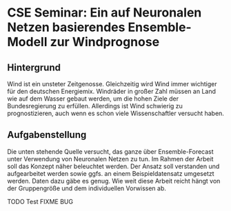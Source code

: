 # CSE Seminar: Ein auf Neuronalen Netzen basierendes Ensemble-Modell zur Windprognose

## Hintergrund

Wind ist ein unsteter Zeitgenosse. Gleichzeitig wird Wind immer wichtiger für den deutschen Energiemix. Windräder in großer Zahl müssen an Land wie auf dem Wasser gebaut werden, um die hohen Ziele der Bundesregierung zu erfüllen. Allerdings ist Wind schwierig zu prognostizieren, auch wenn es schon viele Wissenschaftler versucht haben.

## Aufgabenstellung

Die unten stehende Quelle versucht, das ganze über Ensemble-Forecast unter Verwendung von Neuronalen Netzen zu tun. Im Rahmen der Arbeit soll das Konzept näher beleuchtet werden. Der Ansatz soll verstanden und aufgearbeitet werden sowie ggfs. an einem Beispieldatensatz umgesetzt werden. Daten dazu gäbe es genug. Wie weit diese Arbeit reicht hängt von der Gruppengröße und dem individuellen Vorwissen ab.

TODO Test
FIXME
BUG
